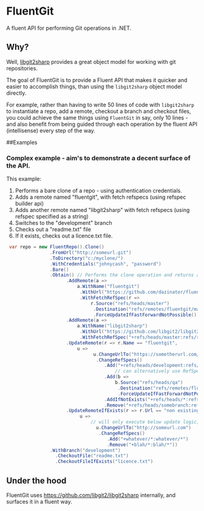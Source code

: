 # FluentGit
A fluent API for performing Git operations in .NET.

## Why?

Well, [libgit2sharp](https://github.com/libgit2/libgit2sharp) provides a great object model for working with git repositories.

The goal of FluentGit is to provide a Fluent API that makes it quicker and easier to accomplish things, than using the `libgit2sharp` object model directly.

For example, rather than having to write 50 lines of code with `libgit2sharp` to instantiate a repo, add a remote, checkout a branch and checkout files, you could achieve the same things using `FluentGit` in say, only 10 lines - and also benefit from being guided through each operation by the fluent API (intellisense) every step of the way.

##Examples

### Complex example - aim's to demonstrate a decent surface of the API.

This example:

1. Performs a bare clone of a repo - using authentication credentials.
2. Adds a remote named "fluentgit", with fetch refspecs (using refspec builder api)
3. Adds another remote named "libgit2sharp" with fetch refspecs (using refspec specified as a string)
4. Switches to the "development" branch
5. Checks out a "readme.txt" file
6. If it exists, checks out a licence.txt file.

``` csharp
 var repo = new FluentRepo().Clone()
                .FromUrl("http://someurl.git")
                .ToDirectory("c:/myclone/")
                .WithCredentials("johnycash", "password")
                .Bare()
                .Obtain() // Performs the clone operation and returns an instance of the fluent repo builder.
                      .AddRemote(a =>
                          a.WithName("fluentgit")
                           .WithUrl("https://github.com/dazinator/fluentgit.git")
                           .WithFetchRefSpec(r =>
                               r.Source("refs/heads/master")
                                .Destination("refs/remotes/fluentgit/master")
                                .ForceUpdateIfFastForwardNotPossible()))
                      .AddRemote(a =>
                          a.WithName("libgit2sharp")
                           .WithUrl("https://github.com/libgit2/libgit2sharp.git")
                           .WithFetchRefSpec("+refs/heads/master:refs/remotes/libgit2sharp/master"))
                      .UpdateRemote(r => r.Name == "fluentgit",
                          u =>
                                u.ChangeUrlTo("https://sometherurl.com/fluentgit/fluentgit.git")
                                 .ChangeRefSpecs()
                                    .Add("+refs/heads/development:refs/remotes/fluentgit/development")
                                        // can alternatively use RefSpecBuilder to build refspec strings:
                                    .Add(b =>
                                        b.Source("refs/heads/qa")
                                         .Destination("refs/remotes/fluentgit/qa")
                                         .ForceUpdateIfFastForwardNotPossible())
                                    .AddIfNotExists("+refs/heads/*:refs/remotes/fluentgit/*")
                                    .Remove("+refs/heads/somebranch:refs/remotes/somebranch"))
                      .UpdateRemoteIfExists(r => r.Url == "non existing url",
                           u =>
                               // will only execute below update logic, if the remote in question exists.
                                 u.ChangeUrlTo("http://someurl.com")
                                  .ChangeRefSpecs()
                                     .Add("+whatever/*:whatever/*")
                                     .Remove("+blah/*:blah/*"))
                .WithBranch("development")
                  .CheckoutFile("readme.txt")
                  .CheckoutFileIfExists("licence.txt")
```

## Under the hood

FluentGit uses https://github.com/libgit2/libgit2sharp internally, and surfaces it in a fluent way. 










